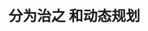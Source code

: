 # 分为治之 和动态规划

<!-- https://vue3js.cn/interview/algorithm/design1.html#%E4%B8%80%E3%80%81%E5%88%86%E8%80%8C%E6%B2%BB%E4%B9%8B -->